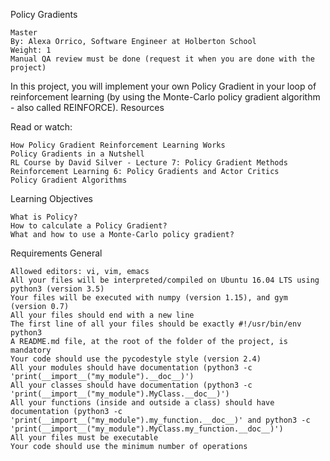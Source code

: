 Policy Gradients

    Master
    By: Alexa Orrico, Software Engineer at Holberton School
    Weight: 1
    Manual QA review must be done (request it when you are done with the project)

In this project, you will implement your own Policy Gradient in your loop of reinforcement learning (by using the Monte-Carlo policy gradient algorithm - also called REINFORCE).
Resources

Read or watch:

    How Policy Gradient Reinforcement Learning Works
    Policy Gradients in a Nutshell
    RL Course by David Silver - Lecture 7: Policy Gradient Methods
    Reinforcement Learning 6: Policy Gradients and Actor Critics
    Policy Gradient Algorithms

Learning Objectives

    What is Policy?
    How to calculate a Policy Gradient?
    What and how to use a Monte-Carlo policy gradient?

Requirements
General

    Allowed editors: vi, vim, emacs
    All your files will be interpreted/compiled on Ubuntu 16.04 LTS using python3 (version 3.5)
    Your files will be executed with numpy (version 1.15), and gym (version 0.7)
    All your files should end with a new line
    The first line of all your files should be exactly #!/usr/bin/env python3
    A README.md file, at the root of the folder of the project, is mandatory
    Your code should use the pycodestyle style (version 2.4)
    All your modules should have documentation (python3 -c 'print(__import__("my_module").__doc__)')
    All your classes should have documentation (python3 -c 'print(__import__("my_module").MyClass.__doc__)')
    All your functions (inside and outside a class) should have documentation (python3 -c 'print(__import__("my_module").my_function.__doc__)' and python3 -c 'print(__import__("my_module").MyClass.my_function.__doc__)')
    All your files must be executable
    Your code should use the minimum number of operations
